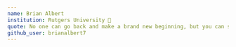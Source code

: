 ```yaml
---
name: Brian Albert
institution: Rutgers University 🚩
quote: No one can go back and make a brand new beginning, but you can start now and make a brand new ending
github_user: brianalbert7
---
```

